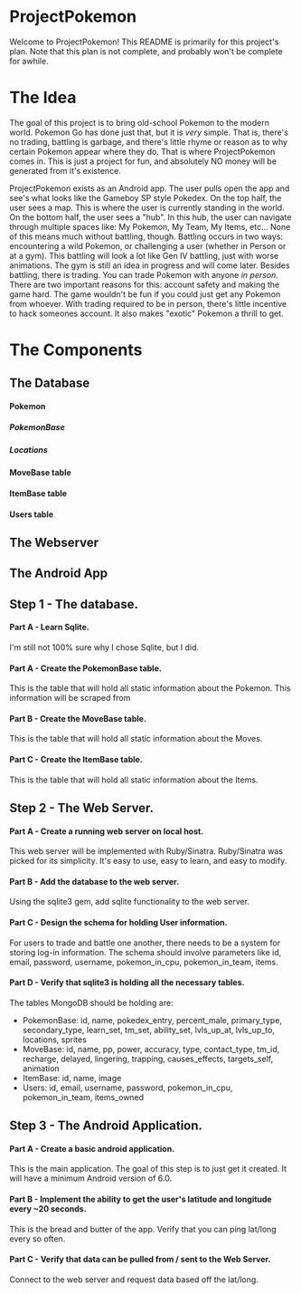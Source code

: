 
# ProjectPokemon
Welcome to ProjectPokemon! This README is primarily for this project's plan. Note that this plan is not complete, and probably won't be complete for awhile.

# The Idea
The goal of this project is to bring old-school Pokemon to the modern world. Pokemon Go has done just that, but it is *very* simple. That is, there's no trading, battling is garbage, and there's little rhyme or reason as to why certain Pokemon appear where they do. That is where ProjectPokemon comes in. This is just a project for fun, and absolutely NO money will be generated from it's existence.

ProjectPokemon exists as an Android app. The user pulls open the app and see's what looks like the Gameboy SP style Pokedex. On the top half, the user sees a map. This is where the user is currently standing in the world. On the bottom half, the user sees a "hub". In this hub, the user can navigate through multiple spaces like: My Pokemon, My Team, My Items, etc... None of this means much without battling, though. Battling occurs in two ways: encountering a wild Pokemon, or challenging a user (whether in Person or at a gym). This battling will look a lot like Gen IV battling, just with worse animations. The gym is still an idea in progress and will come later. Besides battling, there is trading. You can trade Pokemon with anyone *in person*. There are two important reasons for this: account safety and making the game hard. The game wouldn't be fun if you could just get any Pokemon from whoever. With trading required to be in person, there's little incentive to hack someones account. It also makes "exotic" Pokemon a thrill to get.

# The Components


## The Database

#### Pokemon
##### PokemonBase
##### Locations

#### MoveBase table
#### ItemBase table
#### Users table

## The Webserver

## The Android App





## Step 1 - The database.
#### Part A - Learn Sqlite.
I'm still not 100% sure why I chose Sqlite, but I did.
#### Part A - Create the PokemonBase table.
This is the table that will hold all static information about the Pokemon. This information will be scraped from
#### Part B - Create the MoveBase table.
This is the table that will hold all static information about the Moves.
#### Part C - Create the ItemBase table.
This is the table that will hold all static information about the Items.

## Step 2 - The Web Server.
#### Part A - Create a running web server on local host.
This web server will be implemented with Ruby/Sinatra. Ruby/Sinatra was picked for its simplicity. It's easy to use, easy to learn, and easy to modify.
#### Part B - Add the database to the web server.
Using the sqlite3 gem, add sqlite functionality to the web server.
#### Part C - Design the schema for holding User information.
For users to trade and battle one another, there needs to be a system for storing log-in information. The schema should involve parameters like id, email, password, username, pokemon_in_cpu, pokemon_in_team, items.
#### Part D - Verify that sqlite3 is holding all the necessary tables.
The tables MongoDB should be holding are:
 - PokemonBase: id, name, pokedex_entry, percent_male, primary_type, secondary_type, learn_set, tm_set, ability_set, lvls_up_at, lvls_up_to, locations, sprites
 - MoveBase: id, name, pp, power, accuracy, type, contact_type, tm_id, recharge, delayed, lingering, trapping, causes_effects, targets_self, animation
 - ItemBase: id, name, image
 - Users: id, email, username, password, pokemon_in_cpu, pokemon_in_team, items_owned

## Step 3 - The Android Application.
#### Part A - Create a basic android application.
This is the main application. The goal of this step is to just get it created. It will have a minimum Android version of 6.0.
#### Part B - Implement the ability to get the user's latitude and longitude every ~20 seconds.
This is the bread and butter of the app. Verify that you can ping lat/long every so often.
#### Part C - Verify that data can be pulled from / sent to the Web Server.
Connect to the web server and request data based off the lat/long.

